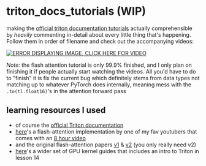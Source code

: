 # triton_docs_tutorials **(WIP)**
making the [official triton documentation tutorials](https://triton-lang.org/main/getting-started/tutorials/index.html) actually comprehensible by *heavily* commenting in-detail about every little thing that's happening. Follow them in order of filename and check out the accompanying videos:

[![ERROR DISPLAYING IMAGE, CLICK HERE FOR VIDEO](https://img.youtube.com/vi/TUQAyCNxFe4/0.jpg)](https://youtube.com/playlist?list=PLPefVKO3tDxOJLAmCA75uShbe1z_RNqkQ&si=C5VF9fNW8CYZzh9x)

*Note:* the flash attention tutorial is only 99.9% finished, and I only plan on finishing it if people actually start watching the videos. All you'd have to do to "finish" it is fix the current bug which definitely stems from data types not matching up to whatever PyTorch does internally, meaning mess with the `.to(tl.float16)`'s in the attention forward pass

## learning resources I used
- of course the [official Triton documentation](https://triton-lang.org/main/getting-started/tutorials/index.html)
- [here](https://github.com/hkproj/triton-flash-attention)'s a flash-attention implementation by one of my fav youtubers that comes with an [8 hour video](https://www.youtube.com/watch?v=zy8ChVd_oTM&t=1s)
- and the original flash-attention papers [v1](https://arxiv.org/abs/2205.14135) & [v2](https://arxiv.org/abs/2307.08691) (you only really need v2)
- [here](https://github.com/gpu-mode/lectures/tree/main
)'s a wider set of GPU kernel guides that includes an intro to Triton in lesson 14

